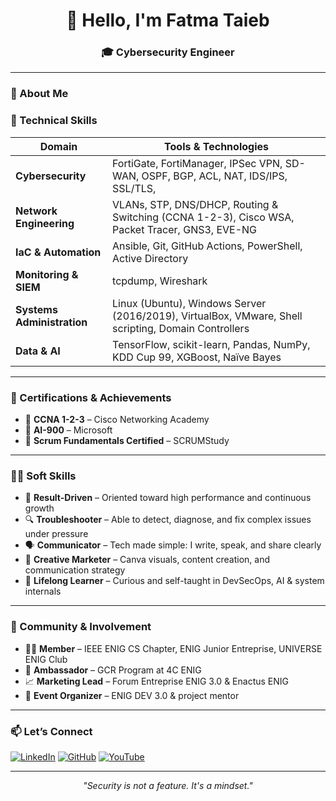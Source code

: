 <h1 align="center">👋 Hello, I'm Fatma Taieb</h1>
<h3 align="center">🎓  Cybersecurity Engineer</h3>

---

### 🎯 About Me


### 💼 Technical Skills

| Domain                      | Tools & Technologies                                                                                   |
|----------------------------|--------------------------------------------------------------------------------------------------------|
| **Cybersecurity**          | FortiGate, FortiManager, IPSec VPN, SD-WAN, OSPF, BGP, ACL, NAT, IDS/IPS, SSL/TLS,      |
| **Network Engineering**    | VLANs, STP, DNS/DHCP, Routing & Switching (CCNA 1-2-3), Cisco WSA, Packet Tracer, GNS3, EVE-NG         |
| **IaC & Automation**       |  Ansible, Git, GitHub Actions, PowerShell, Active Directory                           |
| **Monitoring & SIEM**      |  tcpdump, Wireshark                                               |
| **Systems Administration** | Linux (Ubuntu), Windows Server (2016/2019), VirtualBox, VMware, Shell scripting, Domain Controllers   |
| **Data & AI**              | TensorFlow, scikit-learn, Pandas, NumPy, KDD Cup 99, XGBoost, Naïve Bayes                              |

---

### 🧠 Certifications & Achievements

- 📜 **CCNA 1-2-3** – Cisco Networking Academy  
- 📜 **AI-900** – Microsoft  
- 📜 **Scrum Fundamentals Certified** – SCRUMStudy  

---

### 👩‍💼 Soft Skills

- 🎯 **Result-Driven** – Oriented toward high performance and continuous growth  
- 🔍 **Troubleshooter** – Able to detect, diagnose, and fix complex issues under pressure  
- 🗣️ **Communicator** – Tech made simple: I write, speak, and share clearly  
- 🎨 **Creative Marketer** – Canva visuals, content creation, and communication strategy  
- 🌱 **Lifelong Learner** – Curious and self-taught in DevSecOps, AI & system internals

---

### 📣 Community & Involvement

- 🧑‍🔬 **Member** – IEEE ENIG CS Chapter, ENIG Junior Entreprise, UNIVERSE ENIG Club  
- 💼 **Ambassador** – GCR Program at 4C ENIG  
- 📈 **Marketing Lead** – Forum Entreprise ENIG 3.0 & Enactus ENIG  
- 🎤 **Event Organizer** – ENIG DEV 3.0 & project mentor

---

### 📫 Let’s Connect

[![LinkedIn](https://img.shields.io/badge/LinkedIn-Fatma%20Taieb-blue?style=flat&logo=linkedin)](https://www.linkedin.com/in/fatma-taieb/)
[![GitHub](https://img.shields.io/badge/GitHub-fatmataieb-black?style=flat&logo=github)](https://github.com/fatmataieb)
[![YouTube](https://img.shields.io/badge/YouTube-Coming%20Soon-red?style=flat&logo=youtube)](https://www.youtube.com/@fatmataieb)

---

<p align="center"><em>"Security is not a feature. It's a mindset."</em></p>
